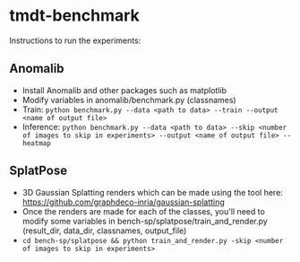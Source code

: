 # tmdt-benchmark

Instructions to run the experiments:

## Anomalib

- Install Anomalib and other packages such as matplotlib
- Modify variables in anomalib/benchmark.py (classnames)
- Train: `python benchmark.py --data <path to data> --train --output <name of output file>`
- Inference: `python benchmark.py --data <path to data> --skip <number of images to skip in experiments> --output <name of output file> --heatmap`

## SplatPose

- 3D Gaussian Splatting renders which can be made using the tool here: https://github.com/graphdeco-inria/gaussian-splatting
- Once the renders are made for each of the classes, you'll need to modify some variables in bench-sp/splatpose/train_and_render.py (result_dir, data_dir, classnames, output_file)
- `cd bench-sp/splatpose && python train_and_render.py -skip <number of images to skip in experiments>`
